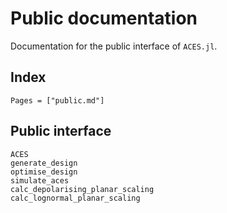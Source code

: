 # Public documentation

Documentation for the public interface of `ACES.jl`.

## Index

```@index
Pages = ["public.md"]
```

## Public interface

```
ACES
generate_design
optimise_design
simulate_aces
calc_depolarising_planar_scaling
calc_lognormal_planar_scaling
```